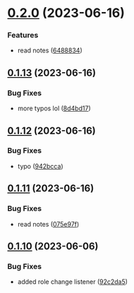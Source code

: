 # [0.2.0](https://github.com/Torwent/wasp-discord/compare/v0.1.13...v0.2.0) (2023-06-16)


### Features

* read notes ([6488834](https://github.com/Torwent/wasp-discord/commit/648883487d6dd9270bbf9a1e9b1afca0b4c71c55))



## [0.1.13](https://github.com/Torwent/wasp-discord/compare/v0.1.12...v0.1.13) (2023-06-16)


### Bug Fixes

* more typos lol ([8d4bd17](https://github.com/Torwent/wasp-discord/commit/8d4bd179a02ec586fbf8ee18968aac91a4a3ae4f))



## [0.1.12](https://github.com/Torwent/wasp-discord/compare/v0.1.11...v0.1.12) (2023-06-16)


### Bug Fixes

* typo ([942bcca](https://github.com/Torwent/wasp-discord/commit/942bccac17b2e2f790dd11de1605b4063364d947))



## [0.1.11](https://github.com/Torwent/wasp-discord/compare/v0.1.10...v0.1.11) (2023-06-16)


### Bug Fixes

* read notes ([075e97f](https://github.com/Torwent/wasp-discord/commit/075e97feca9f54bb0b144a63ecf29d81418cba01))



## [0.1.10](https://github.com/Torwent/wasp-discord/compare/v0.1.9...v0.1.10) (2023-06-06)


### Bug Fixes

* added role change listener ([92c2da5](https://github.com/Torwent/wasp-discord/commit/92c2da5638bb4e62104cd684fa9472c765bb71f1))



